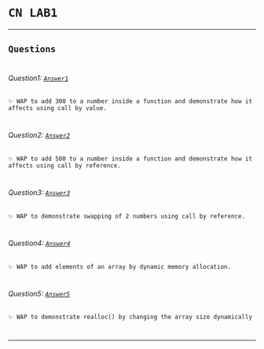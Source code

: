 # `CN LAB1` 
***  
## ```Questions```  
#
###### Question1: [```Answer1```](q1.c)
    ✨ WAP to add 300 to a number inside a function and demonstrate how it affects using call by value.
#
###### Question2: [```Answer2```](q2.c)
    ✨ WAP to add 500 to a number inside a function and demonstrate how it affects using call by reference.
#
###### Question3: [```Answer3```](q3.c)
    ✨ WAP to demonstrate swapping of 2 numbers using call by reference.
#
###### Question4: [```Answer4```](q4.c)
    ✨ WAP to add elements of an array by dynamic memory allocation.
#
###### Question5: [```Answer5```](q5.c)
    ✨ WAP to demonstrate realloc() by changing the array size dynamically
#

---
